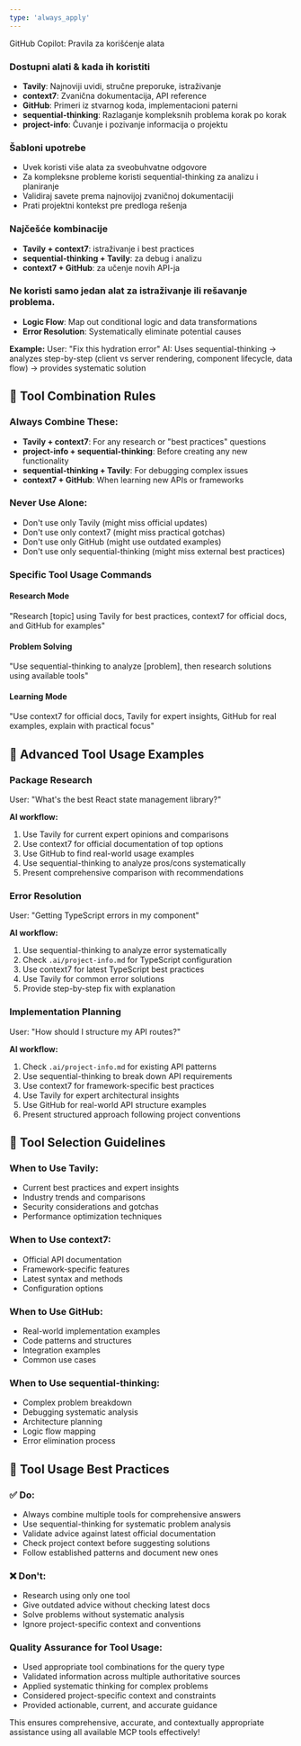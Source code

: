 ```yaml
---
type: 'always_apply'
---
```


GitHub Copilot: Pravila za korišćenje alata

### Dostupni alati & kada ih koristiti

- **Tavily**: Najnoviji uvidi, stručne preporuke, istraživanje
- **context7**: Zvanična dokumentacija, API reference
- **GitHub**: Primeri iz stvarnog koda, implementacioni paterni
- **sequential-thinking**: Razlaganje kompleksnih problema korak po korak
- **project-info**: Čuvanje i pozivanje informacija o projektu

### Šabloni upotrebe

- Uvek koristi više alata za sveobuhvatne odgovore
- Za kompleksne probleme koristi sequential-thinking za analizu i planiranje
- Validiraj savete prema najnovijoj zvaničnoj dokumentaciji
- Prati projektni kontekst pre predloga rešenja

### Najčešće kombinacije

- **Tavily + context7**: istraživanje i best practices
- **sequential-thinking + Tavily**: za debug i analizu
- **context7 + GitHub**: za učenje novih API-ja

### Ne koristi samo jedan alat za istraživanje ili rešavanje problema.

- **Logic Flow**: Map out conditional logic and data transformations
- **Error Resolution**: Systematically eliminate potential causes

**Example:** User: "Fix this hydration error" AI: Uses sequential-thinking → analyzes step-by-step
(client vs server rendering, component lifecycle, data flow) → provides systematic solution

## 🔧 Tool Combination Rules

### Always Combine These:

- **Tavily + context7**: For any research or "best practices" questions
- **project-info + sequential-thinking**: Before creating any new functionality
- **sequential-thinking + Tavily**: For debugging complex issues
- **context7 + GitHub**: When learning new APIs or frameworks

### Never Use Alone:

- Don't use only Tavily (might miss official updates)
- Don't use only context7 (might miss practical gotchas)
- Don't use only GitHub (might use outdated examples)
- Don't use only sequential-thinking (might miss external best practices)

### Specific Tool Usage Commands

#### Research Mode

"Research [topic] using Tavily for best practices, context7 for official docs, and GitHub for
examples"

#### Problem Solving

"Use sequential-thinking to analyze [problem], then research solutions using available tools"

#### Learning Mode

"Use context7 for official docs, Tavily for expert insights, GitHub for real examples, explain with
practical focus"

## 🎪 Advanced Tool Usage Examples

### Package Research

User: "What's the best React state management library?"

**AI workflow:**

1. Use Tavily for current expert opinions and comparisons
2. Use context7 for official documentation of top options
3. Use GitHub to find real-world usage examples
4. Use sequential-thinking to analyze pros/cons systematically
5. Present comprehensive comparison with recommendations

### Error Resolution

User: "Getting TypeScript errors in my component"

**AI workflow:**

1. Use sequential-thinking to analyze error systematically
2. Check `.ai/project-info.md` for TypeScript configuration
3. Use context7 for latest TypeScript best practices
4. Use Tavily for common error solutions
5. Provide step-by-step fix with explanation

### Implementation Planning

User: "How should I structure my API routes?"

**AI workflow:**

1. Check `.ai/project-info.md` for existing API patterns
2. Use sequential-thinking to break down API requirements
3. Use context7 for framework-specific best practices
4. Use Tavily for expert architectural insights
5. Use GitHub for real-world API structure examples
6. Present structured approach following project conventions

## 🎯 Tool Selection Guidelines

### When to Use Tavily:

- Current best practices and expert insights
- Industry trends and comparisons
- Security considerations and gotchas
- Performance optimization techniques

### When to Use context7:

- Official API documentation
- Framework-specific features
- Latest syntax and methods
- Configuration options

### When to Use GitHub:

- Real-world implementation examples
- Code patterns and structures
- Integration examples
- Common use cases

### When to Use sequential-thinking:

- Complex problem breakdown
- Debugging systematic analysis
- Architecture planning
- Logic flow mapping
- Error elimination process

## 🚨 Tool Usage Best Practices

### ✅ Do:

- Always combine multiple tools for comprehensive answers
- Use sequential-thinking for systematic problem analysis
- Validate advice against latest official documentation
- Check project context before suggesting solutions
- Follow established patterns and document new ones

### ❌ Don't:

- Research using only one tool
- Give outdated advice without checking latest docs
- Solve problems without systematic analysis
- Ignore project-specific context and conventions

### Quality Assurance for Tool Usage:

- Used appropriate tool combinations for the query type
- Validated information across multiple authoritative sources
- Applied systematic thinking for complex problems
- Considered project-specific context and constraints
- Provided actionable, current, and accurate guidance

This ensures comprehensive, accurate, and contextually appropriate assistance using all available
MCP tools effectively!
